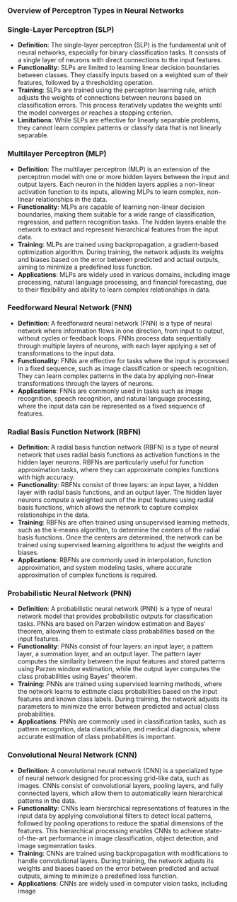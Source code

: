 ### Overview of Perceptron Types in Neural Networks

### Single-Layer Perceptron (SLP)
- **Definition**: The single-layer perceptron (SLP) is the fundamental unit of neural networks, especially for binary classification tasks. It consists of a single layer of neurons with direct connections to the input features.
- **Functionality**: SLPs are limited to learning linear decision boundaries between classes. They classify inputs based on a weighted sum of their features, followed by a thresholding operation.
- **Training**: SLPs are trained using the perceptron learning rule, which adjusts the weights of connections between neurons based on classification errors. This process iteratively updates the weights until the model converges or reaches a stopping criterion.
- **Limitations**: While SLPs are effective for linearly separable problems, they cannot learn complex patterns or classify data that is not linearly separable.

### Multilayer Perceptron (MLP)
- **Definition**: The multilayer perceptron (MLP) is an extension of the perceptron model with one or more hidden layers between the input and output layers. Each neuron in the hidden layers applies a non-linear activation function to its inputs, allowing MLPs to learn complex, non-linear relationships in the data.
- **Functionality**: MLPs are capable of learning non-linear decision boundaries, making them suitable for a wide range of classification, regression, and pattern recognition tasks. The hidden layers enable the network to extract and represent hierarchical features from the input data.
- **Training**: MLPs are trained using backpropagation, a gradient-based optimization algorithm. During training, the network adjusts its weights and biases based on the error between predicted and actual outputs, aiming to minimize a predefined loss function.
- **Applications**: MLPs are widely used in various domains, including image processing, natural language processing, and financial forecasting, due to their flexibility and ability to learn complex relationships in data.

### Feedforward Neural Network (FNN)
- **Definition**: A feedforward neural network (FNN) is a type of neural network where information flows in one direction, from input to output, without cycles or feedback loops. FNNs process data sequentially through multiple layers of neurons, with each layer applying a set of transformations to the input data.
- **Functionality**: FNNs are effective for tasks where the input is processed in a fixed sequence, such as image classification or speech recognition. They can learn complex patterns in the data by applying non-linear transformations through the layers of neurons.
- **Applications**: FNNs are commonly used in tasks such as image recognition, speech recognition, and natural language processing, where the input data can be represented as a fixed sequence of features.

### Radial Basis Function Network (RBFN)
- **Definition**: A radial basis function network (RBFN) is a type of neural network that uses radial basis functions as activation functions in the hidden layer neurons. RBFNs are particularly useful for function approximation tasks, where they can approximate complex functions with high accuracy.
- **Functionality**: RBFNs consist of three layers: an input layer, a hidden layer with radial basis functions, and an output layer. The hidden layer neurons compute a weighted sum of the input features using radial basis functions, which allows the network to capture complex relationships in the data.
- **Training**: RBFNs are often trained using unsupervised learning methods, such as the k-means algorithm, to determine the centers of the radial basis functions. Once the centers are determined, the network can be trained using supervised learning algorithms to adjust the weights and biases.
- **Applications**: RBFNs are commonly used in interpolation, function approximation, and system modeling tasks, where accurate approximation of complex functions is required.

### Probabilistic Neural Network (PNN)
- **Definition**: A probabilistic neural network (PNN) is a type of neural network model that provides probabilistic outputs for classification tasks. PNNs are based on Parzen window estimation and Bayes' theorem, allowing them to estimate class probabilities based on the input features.
- **Functionality**: PNNs consist of four layers: an input layer, a pattern layer, a summation layer, and an output layer. The pattern layer computes the similarity between the input features and stored patterns using Parzen window estimation, while the output layer computes the class probabilities using Bayes' theorem.
- **Training**: PNNs are trained using supervised learning methods, where the network learns to estimate class probabilities based on the input features and known class labels. During training, the network adjusts its parameters to minimize the error between predicted and actual class probabilities.
- **Applications**: PNNs are commonly used in classification tasks, such as pattern recognition, data classification, and medical diagnosis, where accurate estimation of class probabilities is important.

### Convolutional Neural Network (CNN)
- **Definition**: A convolutional neural network (CNN) is a specialized type of neural network designed for processing grid-like data, such as images. CNNs consist of convolutional layers, pooling layers, and fully connected layers, which allow them to automatically learn hierarchical patterns in the data.
- **Functionality**: CNNs learn hierarchical representations of features in the input data by applying convolutional filters to detect local patterns, followed by pooling operations to reduce the spatial dimensions of the features. This hierarchical processing enables CNNs to achieve state-of-the-art performance in image classification, object detection, and image segmentation tasks.
- **Training**: CNNs are trained using backpropagation with modifications to handle convolutional layers. During training, the network adjusts its weights and biases based on the error between predicted and actual outputs, aiming to minimize a predefined loss function.
- **Applications**: CNNs are widely used in computer vision tasks, including image
